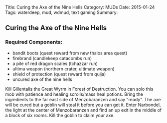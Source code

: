 Title: Curing the Axe of the Nine Hells
Category: MUDs
Date: 2015-01-24
Tags: waterdeep, mud, wdmud, text gaming
Summary:

## Curing the Axe of the Nine Hells

### Required Components:
* bandit boots (quest reward from new thalos area quest)
* firebrand (candlekeep catacombs run)
* a pile of red dragon scales (tchazzar run)
* ultima weapon (northern crater, ultimate weapon)
* shield of protection (quest reward from quija)
* uncured axe of the nine hells

Kill Gillentalis the Great Wyrm in Forest of Destruction. You can solo this mob with patience and healing scrolls/mass heal potions. Bring the ingredients to the far east side of Menzobaranzen and say "ready". The axe will be cured but a goblin will steal it before you can get it. Enter Narbondel, the light at the center of Menzobaranzen and find an up exit in the middle of a block of six rooms. Kill the goblin to claim your axe.

